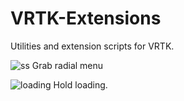 # VRTK-Extensions
Utilities and extension scripts for VRTK. 

![ss](https://user-images.githubusercontent.com/19480468/97768519-aea46680-1b77-11eb-81dc-eb18a764d269.PNG)
Grab radial menu

![loading](https://user-images.githubusercontent.com/19480468/97768546-deec0500-1b77-11eb-852d-3bef7163d0a2.PNG)
Hold loading. 
